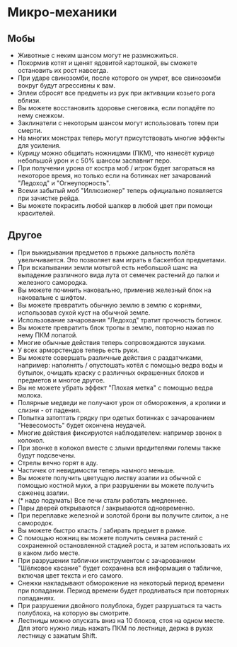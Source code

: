 # Микро-механики

## Мобы

- Животные с неким шансом могут не размножиться.
- Покормив котят и щенят ядовитой картошкой, вы сможете остановить их рост навсегда.
- При ударе свинозомби, после которого он умрет, все свинозомби вокруг будут агрессивны к вам.
- Эллеи сбросят все предметы из рук при активации козьего рога вблизи.
- Вы можете восстановить здоровье снеговика, если попадёте по нему снежком.
- Заклинатели с некоторым шансом могут использовать тотем при смерти.
- На многих монстрах теперь могут присутствовать многие эффекты для усиления.
- Курицу можно общипать ножницами (ПКМ), что нанесёт курице небольшой урон и с 50% шансом заспавнит перо.
- При получении урона от костра моб / игрок будет загораться на некоторое время, но только если на ботинках нет зачарований "Ледоход" и "Огнеупорность".
- Всеми забытый моб "Иллюзионер" теперь официально появляется при зачистке рейда.
- Вы можете покрасить любой шалкер в любой цвет при помощи красителей.

## Другое

- При выкидывании предметов в прыжке дальность полёта увеличивается. Это позволяет вам играть в баскетбол предметами.
- При вскапывании земли мотыгой есть небольшой шанс на выпадение различного вида лута от семечек растений до палки и железного самородка.
- Вы можете починить наковальню, применив железный блок на наковальне с шифтом. 
- Вы можете превратить обычную землю в землю с корнями, использовав сухой куст на обычной земле.
- Использование зачарования "Ледоход" тратит прочность ботинок.
- Вы можете превратить блок тропы в землю, повторно нажав по нему ПКМ лопатой.
- Многие обычные действия теперь сопровождаются звуками.
- У всех арморстендов теперь есть руки.
- Вы можете совершать различные действия с раздатчиками, например: наполнять / опустошать котёл с помощью ведра воды и бутылок, очищать краску с различных окрашенных блоков и предметов и многое другое.
- Вы не можете убрать эффект "Плохая метка" с помощью ведра молока.
- Полярные медведи не получают урон от обморожения, а кролики и слизни - от падения.
- Попытка затоптать грядку при одетых ботинках с зачарованием "Невесомость" будет окончена неудачей.
- Многие действия фиксируются наблюдателем: например звонок в колокол.
- При звонке в колокол вместе с злыми вредителями големы также будут подсвечены.
- Стрелы вечно горят в аду.
- Частичек от невидимости теперь намного меньше.
- Вы можете получить цветущую листву азалии из обычной с помощью костной муки, а при разрушении вы можете получить саженец азалии.
- (* надо подумать) Все печи стали работать медленнее.
- Пары дверей открываются / закрываются одновременно.
- При переплавке железной и золотой брони вы получите слиток, а не самородок.
- Вы можете быстро класть / забирать предмет в рамке.
- С помощью ножниц вы можете получить семяна растений с сохраненной остановленной стадией роста, и затем использовать их в каком либо месте.
- При разрушении таблички инструментом с зачарованием "Шёлковое касание" будет сохранена вся информация о табличке, включая цвет текста и его самого.
- Снежки накладывают обморожение на некоторый период времени при попадании. Период времени будет продливаться при повторных попаданиях.
- При разрушении двойного полублока, будет разрушаться та часть полублока, на которую вы смотрите.
- Лестницы можно опускать вниз на 10 блоков, стоя на одном месте. Для этого нужно лишь нажать ПКМ по лестнице, держа в руках лестницу с зажатым Shift.